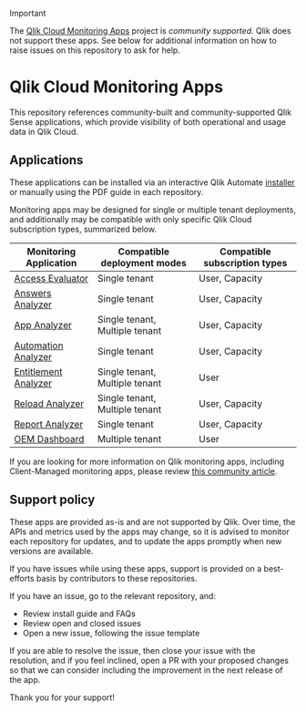 > [!IMPORTANT]
> The [Qlik Cloud Monitoring Apps](https://github.com/qlik-oss/qlik-cloud-monitoring-apps) project is _community supported_.
> Qlik does not support these apps. See below for additional information
> on how to raise issues on this repository to ask for help.

# Qlik Cloud Monitoring Apps

This repository references community-built and community-supported Qlik Sense
applications, which provide visibility of both operational and usage data in Qlik Cloud.

## Applications

These applications can be installed via an interactive Qlik Automate [installer](https://community.qlik.com/t5/Official-Support-Articles/Qlik-Cloud-Monitoring-Apps-Workflow-Guide/ta-p/2134140) or manually using the PDF guide in each repository.

Monitoring apps may be designed for single or multiple tenant deployments, and additionally may be compatible with only specific Qlik Cloud subscription types, summarized below.

| Monitoring Application                                                                                                                                                          | Compatible deployment modes    | Compatible subscription types |
|---------------------------------------------------------------------------------------------------------------------------------------------------------------------------------|--------------------------------|-------------------------------|
| [Access Evaluator](https://github.com/qlik-oss/qlik-cloud-access-evaluator)                                                                                                     | Single tenant                  | User, Capacity                |
| [Answers Analyzer](https://github.com/qlik-oss/qlik-cloud-answers-analyzer)                                                                                                     | Single tenant                  | User, Capacity                |
| [App Analyzer](https://github.com/qlik-oss/qlik-cloud-app-analyzer)                                                                                                             | Single tenant, Multiple tenant | User, Capacity                |
| [Automation Analyzer](https://github.com/qlik-oss/qlik-cloud-automation-analyzer)                                                                                               | Single tenant                  | User, Capacity                |
| [Entitlement Analyzer](https://github.com/qlik-oss/qlik-cloud-entitlement-analyzer)                                                                                             | Single tenant, Multiple tenant | User                          |
| [Reload Analyzer](https://github.com/qlik-oss/qlik-cloud-reload-analyzer)                                                                                                       | Single tenant, Multiple tenant | User, Capacity                |
| [Report Analyzer](https://github.com/qlik-oss/qlik-cloud-report-analyzer)                                                                                                       | Single tenant                  | User, Capacity                |
| [OEM Dashboard](https://github.com/qlik-oss/qlik-cloud-oem-dashboard)                                                                                                           | Multiple tenant                | User                          |

If you are looking for more information on Qlik monitoring apps, including Client-Managed monitoring apps,
please review [this community article](https://community.qlik.com/t5/Official-Support-Articles/The-Qlik-Sense-Monitoring-Applications-for-Cloud-and-On-Premise/ta-p/1822454).

## Support policy

These apps are provided as-is and are not supported by Qlik. Over time, the APIs and
metrics used by the apps may change, so it is advised to monitor each repository
for updates, and to update the apps promptly when new versions are available.

If you have issues while using these apps, support is provided on a best-efforts
basis by contributors to these repositories.

If you have an issue, go to the relevant repository, and:

* Review install guide and FAQs
* Review open and closed issues
* Open a new issue, following the issue template

If you are able to resolve the issue, then close your issue with the resolution,
and if you feel inclined, open a PR with your proposed changes so that we can
consider including the improvement in the next release of the app.

Thank you for your support!
